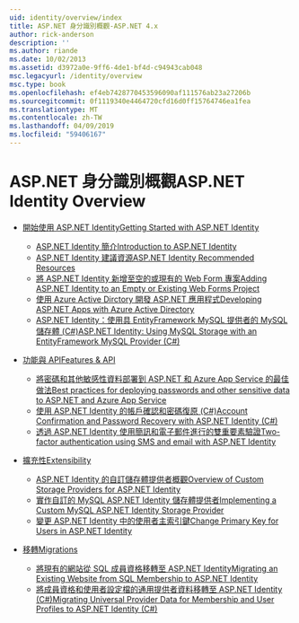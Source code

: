 ```yaml
---
uid: identity/overview/index
title: ASP.NET 身分識別概觀-ASP.NET 4.x
author: rick-anderson
description: ''
ms.author: riande
ms.date: 10/02/2013
ms.assetid: d3972a0e-9ff6-4de1-bf4d-c94943cab048
msc.legacyurl: /identity/overview
msc.type: book
ms.openlocfilehash: ef4eb7428770453596090af111576ab23a27206b
ms.sourcegitcommit: 0f1119340e4464720cfd16d0ff15764746ea1fea
ms.translationtype: MT
ms.contentlocale: zh-TW
ms.lasthandoff: 04/09/2019
ms.locfileid: "59406167"
---
```

# <a name="aspnet-identity-overview"></a><span data-ttu-id="69f14-102">ASP.NET 身分識別概觀</span><span class="sxs-lookup"><span data-stu-id="69f14-102">ASP.NET Identity Overview</span></span>

- [<span data-ttu-id="69f14-103">開始使用 ASP.NET Identity</span><span class="sxs-lookup"><span data-stu-id="69f14-103">Getting Started with ASP.NET Identity</span></span>](getting-started/index.md)

    - [<span data-ttu-id="69f14-104">ASP.NET Identity 簡介</span><span class="sxs-lookup"><span data-stu-id="69f14-104">Introduction to ASP.NET Identity</span></span>](getting-started/introduction-to-aspnet-identity.md)
    - [<span data-ttu-id="69f14-105">ASP.NET Identity 建議資源</span><span class="sxs-lookup"><span data-stu-id="69f14-105">ASP.NET Identity Recommended Resources</span></span>](getting-started/aspnet-identity-recommended-resources.md)
    - [<span data-ttu-id="69f14-106">將 ASP.NET Identity 新增至空的或現有的 Web Form 專案</span><span class="sxs-lookup"><span data-stu-id="69f14-106">Adding ASP.NET Identity to an Empty or Existing Web Forms Project</span></span>](getting-started/adding-aspnet-identity-to-an-empty-or-existing-web-forms-project.md)
    - [<span data-ttu-id="69f14-107">使用 Azure Active Dirctory 開發 ASP.NET 應用程式</span><span class="sxs-lookup"><span data-stu-id="69f14-107">Developing ASP.NET Apps with Azure Active Directory</span></span>](getting-started/developing-aspnet-apps-with-windows-azure-active-directory.md)
    - [<span data-ttu-id="69f14-108">ASP.NET Identity：使用具 EntityFramework MySQL 提供者的 MySQL 儲存體 (C#)</span><span class="sxs-lookup"><span data-stu-id="69f14-108">ASP.NET Identity: Using MySQL Storage with an EntityFramework MySQL Provider (C#)</span></span>](getting-started/aspnet-identity-using-mysql-storage-with-an-entityframework-mysql-provider.md)
- [<span data-ttu-id="69f14-109">功能與 API</span><span class="sxs-lookup"><span data-stu-id="69f14-109">Features & API</span></span>](features-api/index.md)

    - [<span data-ttu-id="69f14-110">將密碼和其他敏感性資料部署到 ASP.NET 和 Azure App Service 的最佳做法</span><span class="sxs-lookup"><span data-stu-id="69f14-110">Best practices for deploying passwords and other sensitive data to ASP.NET and Azure App Service</span></span>](features-api/best-practices-for-deploying-passwords-and-other-sensitive-data-to-aspnet-and-azure.md)
    - [<span data-ttu-id="69f14-111">使用 ASP.NET Identity 的帳戶確認和密碼復原 (C#)</span><span class="sxs-lookup"><span data-stu-id="69f14-111">Account Confirmation and Password Recovery with ASP.NET Identity (C#)</span></span>](features-api/account-confirmation-and-password-recovery-with-aspnet-identity.md)
    - [<span data-ttu-id="69f14-112">透過 ASP.NET Identity 使用簡訊和電子郵件進行的雙重要素驗證</span><span class="sxs-lookup"><span data-stu-id="69f14-112">Two-factor authentication using SMS and email with ASP.NET Identity</span></span>](features-api/two-factor-authentication-using-sms-and-email-with-aspnet-identity.md)
- [<span data-ttu-id="69f14-113">擴充性</span><span class="sxs-lookup"><span data-stu-id="69f14-113">Extensibility</span></span>](extensibility/index.md)

    - [<span data-ttu-id="69f14-114">ASP.NET Identity 的自訂儲存體提供者概觀</span><span class="sxs-lookup"><span data-stu-id="69f14-114">Overview of Custom Storage Providers for ASP.NET Identity</span></span>](extensibility/overview-of-custom-storage-providers-for-aspnet-identity.md)
    - [<span data-ttu-id="69f14-115">實作自訂的 MySQL ASP.NET Identity 儲存體提供者</span><span class="sxs-lookup"><span data-stu-id="69f14-115">Implementing a Custom MySQL ASP.NET Identity Storage Provider</span></span>](extensibility/implementing-a-custom-mysql-aspnet-identity-storage-provider.md)
    - [<span data-ttu-id="69f14-116">變更 ASP.NET Identity 中的使用者主索引鍵</span><span class="sxs-lookup"><span data-stu-id="69f14-116">Change Primary Key for Users in ASP.NET Identity</span></span>](extensibility/change-primary-key-for-users-in-aspnet-identity.md)
- [<span data-ttu-id="69f14-117">移轉</span><span class="sxs-lookup"><span data-stu-id="69f14-117">Migrations</span></span>](migrations/index.md)

    - [<span data-ttu-id="69f14-118">將現有的網站從 SQL 成員資格移轉至 ASP.NET Identity</span><span class="sxs-lookup"><span data-stu-id="69f14-118">Migrating an Existing Website from SQL Membership to ASP.NET Identity</span></span>](migrations/migrating-an-existing-website-from-sql-membership-to-aspnet-identity.md)
    - [<span data-ttu-id="69f14-119">將成員資格和使用者設定檔的通用提供者資料移轉至 ASP.NET Identity (C#)</span><span class="sxs-lookup"><span data-stu-id="69f14-119">Migrating Universal Provider Data for Membership and User Profiles to ASP.NET Identity (C#)</span></span>](migrations/migrating-universal-provider-data-for-membership-and-user-profiles-to-aspnet-identity.md)
